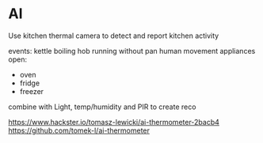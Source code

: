 # AI

Use kitchen thermal camera to detect and report kitchen activity

events:
kettle boiling
hob running without pan
human movement
appliances open:
- oven
- fridge
- freezer

combine with Light, temp/humidity and PIR to create reco

https://www.hackster.io/tomasz-lewicki/ai-thermometer-2bacb4
https://github.com/tomek-l/ai-thermometer